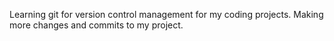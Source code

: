 Learning git for version control management for my coding projects.
Making more changes and commits to my project.
